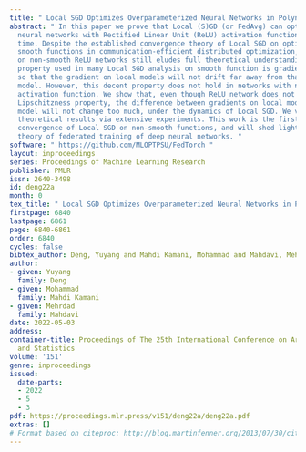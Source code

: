 ```yaml
---
title: " Local SGD Optimizes Overparameterized Neural Networks in Polynomial Time "
abstract: " In this paper we prove that Local (S)GD (or FedAvg) can optimize deep
  neural networks with Rectified Linear Unit (ReLU) activation function in polynomial
  time. Despite the established convergence theory of Local SGD on optimizing general
  smooth functions in communication-efficient distributed optimization, its convergence
  on non-smooth ReLU networks still eludes full theoretical understanding. The key
  property used in many Local SGD analysis on smooth function is gradient Lipschitzness,
  so that the gradient on local models will not drift far away from that on averaged
  model. However, this decent property does not hold in networks with non-smooth ReLU
  activation function. We show that, even though ReLU network does not admit gradient
  Lipschitzness property, the difference between gradients on local models and average
  model will not change too much, under the dynamics of Local SGD. We validate our
  theoretical results via extensive experiments. This work is the first to show the
  convergence of Local SGD on non-smooth functions, and will shed lights on the optimization
  theory of federated training of deep neural networks. "
software: " https://github.com/MLOPTPSU/FedTorch "
layout: inproceedings
series: Proceedings of Machine Learning Research
publisher: PMLR
issn: 2640-3498
id: deng22a
month: 0
tex_title: " Local SGD Optimizes Overparameterized Neural Networks in Polynomial Time "
firstpage: 6840
lastpage: 6861
page: 6840-6861
order: 6840
cycles: false
bibtex_author: Deng, Yuyang and Mahdi Kamani, Mohammad and Mahdavi, Mehrdad
author:
- given: Yuyang
  family: Deng
- given: Mohammad
  family: Mahdi Kamani
- given: Mehrdad
  family: Mahdavi
date: 2022-05-03
address:
container-title: Proceedings of The 25th International Conference on Artificial Intelligence
  and Statistics
volume: '151'
genre: inproceedings
issued:
  date-parts:
  - 2022
  - 5
  - 3
pdf: https://proceedings.mlr.press/v151/deng22a/deng22a.pdf
extras: []
# Format based on citeproc: http://blog.martinfenner.org/2013/07/30/citeproc-yaml-for-bibliographies/
---
```

